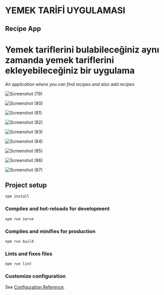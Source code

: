 # YEMEK TARİFİ UYGULAMASI 

## Recipe App

# Yemek tariflerini bulabileceğiniz aynı zamanda yemek tariflerini ekleyebileceğiniz bir uygulama

*An application where you can find recipes and also add recipes*

![Screenshot (79)](https://user-images.githubusercontent.com/76417507/210080456-d2815b6c-ddd5-4fe8-9032-75654c1472e6.png)


![Screenshot (80)](https://user-images.githubusercontent.com/76417507/210080471-c77abd66-4ef3-4f16-80ef-9713668b4573.png)



![Screenshot (81)](https://user-images.githubusercontent.com/76417507/210080482-0603ab85-e1ca-4ad3-b008-626dbc4a1743.png)


![Screenshot (82)](https://user-images.githubusercontent.com/76417507/210080489-849e884c-a577-4b0b-9906-86b8b0280abf.png)


![Screenshot (83)](https://user-images.githubusercontent.com/76417507/210080501-8b8123a3-a33b-4ef3-8338-229c307e979a.png)



![Screenshot (84)](https://user-images.githubusercontent.com/76417507/210080516-917ce64e-9f40-4fb7-b936-1df958d56e99.png)



![Screenshot (85)](https://user-images.githubusercontent.com/76417507/210080534-4207ec9e-4ba2-4ff2-b71d-ebd539f5740d.png)


![Screenshot (86)](https://user-images.githubusercontent.com/76417507/210080545-fa858d28-22b9-410d-8ec3-28d35f742f27.png)



![Screenshot (87)](https://user-images.githubusercontent.com/76417507/210080557-1d61f4b3-ae03-44ad-96e1-67a72aed3a13.png)




## Project setup
```
npm install
```

### Compiles and hot-reloads for development
```
npm run serve
```

### Compiles and minifies for production
```
npm run build
```

### Lints and fixes files
```
npm run lint
```

### Customize configuration
See [Configuration Reference](https://cli.vuejs.org/config/).
